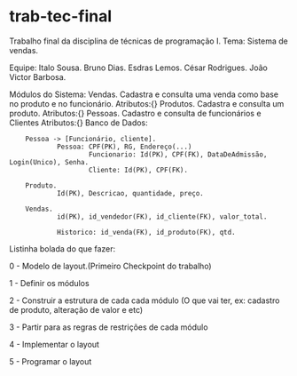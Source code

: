 # trab-tec-final
Trabalho final da disciplina de técnicas de programação I. 
Tema: Sistema de vendas.

Equipe: Italo Sousa.
        Bruno Dias.
        Esdras Lemos.
        César Rodrigues.
        João Victor Barbosa.

Módulos do Sistema:
        Vendas.
                Cadastra e consulta uma venda como base no produto e no funcionário.
                Atributos:{}
        Produtos.
                Cadastra e consulta um produto.
                Atributos:{}
        Pessoas. 
                Cadastro e consulta de funcionários e Clientes
                Atributos:{}
Banco de Dados:
        
        Pessoa -> [Funcionário, cliente].
                Pessoa: CPF(PK), RG, Endereço(...)
                        Funcionario: Id(PK), CPF(FK), DataDeAdmissão, Login(Unico), Senha.
                        Cliente: Id(PK), CPF(FK). 
        
        Produto.
                Id(PK), Descricao, quantidade, preço.
        
        Vendas.
                id(PK), id_vendedor(FK), id_cliente(FK), valor_total.
                
                Historico: id_venda(FK), id_produto(FK), qtd.


Listinha bolada do que fazer:

0 - Modelo de layout.(Primeiro Checkpoint do trabalho)

1 - Definir os módulos

2 - Construir a estrutura de cada cada módulo 
(O que vai ter, ex: cadastro de produto, alteração de valor e etc)

3 - Partir para as regras de restrições de cada módulo

4 - Implementar o layout

5 - Programar o layout
